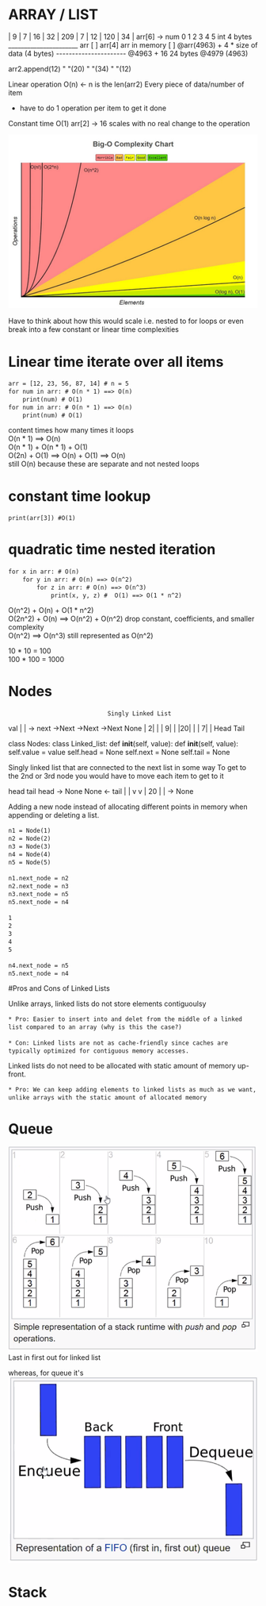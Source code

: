 # ARRAY / LIST

| 9 | 7 | 16 | 32 | 209 | 7 | 12 | 120 | 34 |  arr[6] -> num
  0   1   2    3     4    5                              int
                                                         4 bytes
      ______________________
arr  [                      ]               arr[4]                 arr in memory
     [                      ]               @arr(4963) + 4 * size of data (4 bytes)
      ----------------------                @4963 + 16
        24 bytes                            @4979
(4963)

arr2.append(12)
"         "(20)
"         "(34)
"         "(12)

Linear operation O(n) <- n is the len(arr2)
Every piece of data/number of item
- have to do 1 operation per item to get it done

Constant time O(1)
arr[2] -> 16
scales with no real change to the operation

![big O complexity](bigOcomplexity.png)

Have to think about how this would scale
i.e. nested to for loops or even break into a few constant or linear time complexities

# Linear time iterate over all items
```
arr = [12, 23, 56, 87, 14] # n = 5
for num in arr: # O(n * 1) ==> O(n)
    print(num) # O(1)
for num in arr: # O(n * 1) ==> O(n)
    print(num) # O(1)
```

content times how many times it loops \
O(n * 1) ==> O(n) \
O(n * 1) + O(n * 1) + O(1) \
O(2n) + O(1) ==> O(n) + O(1) ==> O(n) \
still O(n) because these are separate and not nested loops

# constant time lookup
```
print(arr[3]) #O(1)
```

# quadratic time nested iteration
```
for x in arr: # O(n)
    for y in arr: # O(n) ==> O(n^2)
        for z in arr: # O(n) ==> O(n^3)
            print(x, y, z) #  O(1) ==> O(1 * n^2)
```
O(n^2) + O(n) + O(1 * n^2) \
O(2n^2) + O(n) ==> O(n^2) + O(n^2) drop constant, coefficients, and smaller complexity \
O(n^2) ==> O(n^3) still represented as O(n^2)

10 * 10 = 100 \
100 * 100 = 1000


# Nodes
                                Singly Linked List
val |  | -> next                    ->Next      ->Next        ->Next
            None                | 2|  |     | 9|  |     |20|  |     | 7|  |
                                 Head                        Tail

class Nodes:                      class Linked_list:
def __init__(self, value):        def __init__(self, value):
     self.value = value                 self.head = None
     self.next = None                   self.tail = None

Singly linked list that are connected to the next list in some way
To get to the 2nd or 3rd node you would have to move each item to get to it

head       tail                                 head -> None   None <- tail
    |     |
    v     v
    | 20 |  | -> None

Adding a new node instead of allocating different points in memory when appending or deleting a list.
```
n1 = Node(1)
n2 = Node(2)
n3 = Node(3)
n4 = Node(4)
n5 = Node(5)

n1.next_node = n2
n2.next_node = n3
n3.next_node = n5
n5.next_node = n4

1
2
3
4
5

n4.next_node = n5
n5.next_node = n4
```
#Pros and Cons of Linked Lists

Unlike arrays, linked lists do not store elements contiguoulsy

    * Pro: Easier to insert into and delet from the middle of a linked list compared to an array (why is this the case?)

    * Con: Linked lists are not as cache-friendly since caches are typically optimized for contiguous memory accesses.

Linked lists do not need to be allocated with static amount of memory up-front.

    * Pro: We can keep adding elements to linked lists as much as we want, unlike arrays with the static amount of allocated memory


# Queue

![LIFO](LIFO.png)
Last in first out for linked list

whereas, for queue it's
![FIFO](FIFO.png)

# Stack

